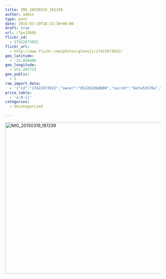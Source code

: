 ```yaml
---
title: IMG_20150319_181339
author: admin
type: post
date: 2015-03-19T18:13:39+00:00
draft: true
url: /?p=13665
flickr_id:
  - 17422673922
flickr_url:
  - http://www.flickr.com/photos/glennji/17422673922/
geo_latitude:
  - -33.859406
geo_longitude:
  - 151.207733
geo_public:
  - 1
raw_import_data:
  - '{"id":"17422673922","owner":"85226206@N00","secret":"6efafe578a","server":"7751","farm":8,"title":"IMG_20150319_181339","ispublic":0,"isfriend":0,"isfamily":0,"description":{"_content":""},"dateupload":"1431091026","lastupdate":"1431091038","datetaken":"2015-03-19 18:13:39","datetakengranularity":"0","datetakenunknown":"0","ownername":"glennji","tags":"","machine_tags":"","originalsecret":"ae5d98b53f","originalformat":"jpg","latitude":"-33.859406","longitude":"151.207733","accuracy":"16","context":0,"place_id":"uyU97kpTVLseY.4z4g","woeid":"26198434","geo_is_family":0,"geo_is_friend":0,"geo_is_contact":0,"geo_is_public":0,"media":"photo","media_status":"ready","url_o":"https://farm8.staticflickr.com/7751/17422673922_ae5d98b53f_o.jpg","height_o":"3120","width_o":"4208"}'
price_table:
  - 'a:0:{}'
categories:
  - Uncategorized

---
```

<p class="flickr-image">
  <a href="http://www.flickr.com/photos/glennji/17422673922/" class="flickr-link"><img src="/wp-content/uploads/2015/03/17422673922_ae5d98b53f_o-1024x759.jpg" width="660" height="489" alt="IMG_20150319_181339" class="keyring-img" /></a>
</p>
